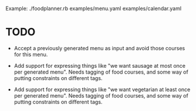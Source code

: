 Example:
    ./foodplanner.rb examples/menu.yaml examples/calendar.yaml

# TODO

* Accept a previously generated menu as input and avoid those courses
for this menu.

* Add support for expressing things like "we want sausage at most once
per generated menu". Needs tagging of food courses, and some way of
putting constraints on different tags.

* Add support for expressing things like "we want vegetarian at least
once per generated menu". Needs tagging of food courses, and some way
of putting constraints on different tags.
